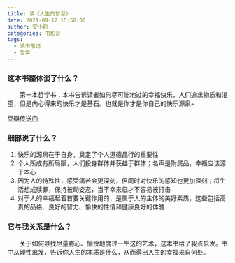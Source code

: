 ```yaml
---
title: 读《人生的智慧》
date: 2021-09-12 15:50:00
author: 安小盼
categories: 书影音
tags:
  - 读书笔记
  - 哲学
---
```


### 这本书整体谈了什么？

&emsp;&emsp;第一本哲学书：本书告诉读者如何尽可能地过的幸福快乐，人们追求物质和渴望，但是内心得来的快乐才是基石。也就是你才是你自己的快乐源泉~

[豆瓣传送门](https://book.douban.com/subject/3261600/)

### 细部说了什么？

1. 快乐的源泉在于自身，奠定了个人道德品行的重要性
2. 个人所成有所局限，人们投身群体并获益于群体；名声是附属品，幸福应该源于本心
3. 因为人的特殊性，感受痛苦会更深刻，但同时对快乐的感知也更加深刻；将生活想成赎罪，保持被动姿态，当不幸来临才不容易被打击
4. 对于人的幸福起着首要关键作用的，是属于人的主体的美好素质，这些包括高贵的品格、良好的智力、愉快的性情和健康良好的体魄

### 它与我关系是什么？

&emsp;&emsp;关于如何寻找尽量称心、愉快地度过一生这的艺术，这本书给了我点启发。书中从理性出发，告诉你人生的本质是什么，从而得出人生的幸福来自何处。

